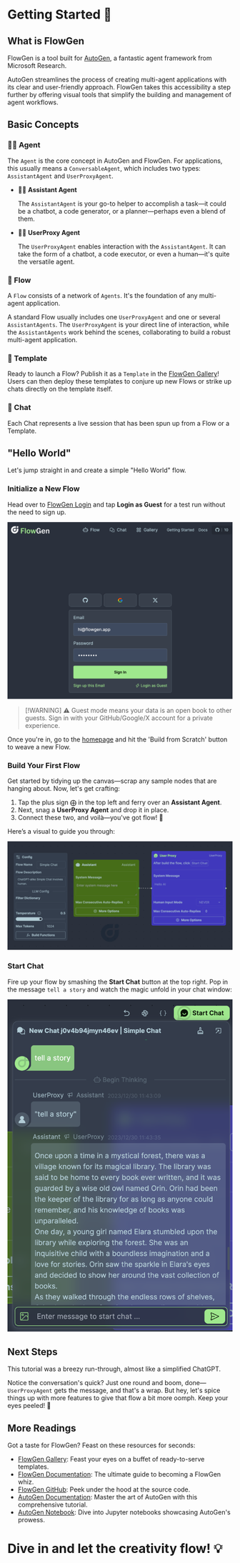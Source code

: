 # Getting Started 🚀

## What is FlowGen

FlowGen is a tool built for [AutoGen](https://microsoft.github.io/autogen/), a fantastic agent framework from Microsoft Research.

AutoGen streamlines the process of creating multi-agent applications with its clear and user-friendly approach. FlowGen takes this accessibility a step further by offering visual tools that simplify the building and management of agent workflows.

## Basic Concepts

### 🕵️‍♂️ Agent

The `Agent` is the core concept in AutoGen and FlowGen. For applications, this usually means a `ConversableAgent`, which includes two types: `AssistantAgent` and `UserProxyAgent`.

- 👩‍💼 **Assistant Agent**

  The `AssistantAgent` is your go-to helper to accomplish a task—it could be a chatbot, a code generator, or a planner—perhaps even a blend of them.

- 🧑‍💻 **UserProxy Agent**

  The `UserProxyAgent` enables interaction with the `AssistantAgent`. It can take the form of a chatbot, a code executor, or even a human—it's quite the versatile agent.

### 🌊 Flow

A `Flow` consists of a network of `Agents`. It's the foundation of any multi-agent application.

A standard Flow usually includes one `UserProxyAgent` and one or several `AssistantAgents`. The `UserProxyAgent` is your direct line of interaction, while the `AssistantAgents` work behind the scenes, collaborating to build a robust multi-agent application.

### 📄 Template

Ready to launch a Flow? Publish it as a `Template` in the [FlowGen Gallery](https://flowgen.app/gallery/)! Users can then deploy these templates to conjure up new Flows or strike up chats directly on the template itself.

### 💬 Chat

Each Chat represents a live session that has been spun up from a Flow or a Template.

## "Hello World"

Let's jump straight in and create a simple "Hello World" flow.

### Initialize a New Flow

Head over to [FlowGen Login](https://flowgen.app/auth/login) and tap **Login as Guest** for a test run without the need to sign up.

![Login](./img/login.png)

> [!WARNING] ⚠️
> Guest mode means your data is an open book to other guests. Sign in with your GitHub/Google/X account for a private experience.

Once you're in, go to the [homepage](https://flowgen.app) and hit the 'Build from Scratch' button to weave a new Flow.

### Build Your First Flow

Get started by tidying up the canvas—scrap any sample nodes that are hanging about. Now, let's get crafting:

1. Tap the plus sign ⨁ in the top left and ferry over an **Assistant Agent**.
2. Next, snag a **UserProxy Agent** and drop it in place.
3. Connect these two, and voilà—you've got flow! 🔗

Here’s a visual to guide you through:

![flow](./img/flow.png)

### Start Chat

Fire up your flow by smashing the **Start Chat** button at the top right. Pop in the message `tell a story` and watch the magic unfold in your chat window:

![Chat](./img/chat.png)

## Next Steps

This tutorial was a breezy run-through, almost like a simplified ChatGPT.

Notice the conversation's quick? Just one round and boom, done—`UserProxyAgent` gets the message, and that's a wrap. But hey, let's spice things up with more features to give that flow a bit more oomph. Keep your eyes peeled! 👀

## More Readings

Got a taste for FlowGen? Feast on these resources for seconds:

- [FlowGen Gallery](https://flowgen.app/gallery/): Feast your eyes on a buffet of ready-to-serve templates.
- [FlowGen Documentation](https://flowgen.app/docs/): The ultimate guide to becoming a FlowGen whiz.
- [FlowGen GitHub](https://github.com/tiwater/flowgen): Peek under the hood at the source code.
- [AutoGen Documentation](https://microsoft.github.io/autogen/): Master the art of AutoGen with this comprehensive tutorial.
- [AutoGen Notebook](https://github.com/microsoft/autogen/tree/main/notebook): Dive into Jupyter notebooks showcasing AutoGen's prowess.

# Dive in and let the creativity flow! 💡

